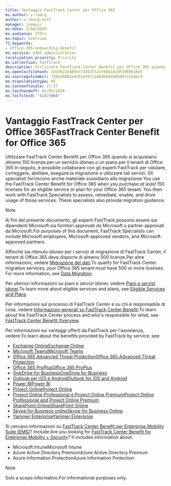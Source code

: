 ```yaml
---
title: Vantaggio FastTrack Center per Office 365
ms.author: v-rberg
author: v-rberg-msft
manager: jimmuir
ms.date: 2/04/2020
ms.audience: ITPro
ms.topic: overview
f1_keywords:
- office-365-onboarding-benefit
ms.service: o365-administration
localization_priority: Priority
ms.collection: FastTrack
description: Utilizzare FastTrack Center Benefit per Office 365 quando si acquistano almeno 150 licenze per un servizio idoneo o un piano per il tenant di Office 365 In seguito, è possibile collaborare con gli esperti FastTrack per valutare, correggere, abilitare, eseguire la migrazione e utilizzare tali servizi. Gli specialisti forniscono anche materiale sussidiario alla migrazione.
ms.openlocfilehash: 2dd3622e405dc74363712efdbb182df3969616e5
ms.sourcegitcommit: 7365d80b2e4291e547c2d84b94da02697221abc9
ms.translationtype: HT
ms.contentlocale: it-IT
ms.lasthandoff: 02/03/2020
ms.locfileid: "41677068"
---
```

# <a name="fasttrack-center-benefit-for-office-365"></a><span data-ttu-id="4beb9-105">Vantaggio FastTrack Center per Office 365</span><span class="sxs-lookup"><span data-stu-id="4beb9-105">FastTrack Center Benefit for Office 365</span></span>

<span data-ttu-id="4beb9-p102">Utilizzare FastTrack Center Benefit per Office 365 quando si acquistano *almeno* 150 licenze per un servizio idoneo o un piano per il tenant di Office 365 In seguito, è possibile collaborare con gli esperti FastTrack per valutare, correggere, abilitare, eseguire la migrazione e utilizzare tali servizi. Gli specialisti forniscono anche materiale sussidiario alla migrazione.</span><span class="sxs-lookup"><span data-stu-id="4beb9-p102">You use the FastTrack Center Benefit for Office 365 when you purchase  *at least*  150 licenses for an eligible service or plan for your Office 365 tenant. You then work with FastTrack Specialists to assess, remediate, enable, and drive usage of those services. These specialists also provide migration guidance.</span></span> 
  
> [!NOTE]
> <span data-ttu-id="4beb9-109">Ai fini del presente documento, gli esperti FastTrack possono essere sia dipendenti Microsoft sia fornitori approvati da Microsoft o partner approvati da Microsoft.</span><span class="sxs-lookup"><span data-stu-id="4beb9-109">For purposes of this document, FastTrack Specialists can include Microsoft employees, Microsoft-approved vendors, and Microsoft-approved partners.</span></span> 
  
<span data-ttu-id="4beb9-p103">Affinché sia ritenuto idoneo per i servizi di migrazione di FastTrack Center, il tenant di Office 365 deve disporre di almeno 500 licenze.Per altre informazioni, vedere [Migrazione dei dati](O365-data-migration.md).</span><span class="sxs-lookup"><span data-stu-id="4beb9-p103">To qualify for FastTrack Center migration services, your Office 365 tenant must have 500 or more licenses. For more information, see [Data Migration](O365-data-migration.md).</span></span>
  
<span data-ttu-id="4beb9-112">Per ulteriori informazioni su piani e servizi idonei, vedere [Piani e servizi idonei](M365-eligible-services-and-plans.md).</span><span class="sxs-lookup"><span data-stu-id="4beb9-112">To learn more about eligible services and plans, see [Eligible Services and Plans](M365-eligible-services-and-plans.md).</span></span>
  
<span data-ttu-id="4beb9-113">Per informazioni sul processo di FastTrack Center e su chi è responsabile di cosa, vedere [Informazioni generali su FastTrack Center Benefit](O365-fasttrack-benefit-overview.md).</span><span class="sxs-lookup"><span data-stu-id="4beb9-113">To learn about the FastTrack Center process and who's responsible for what, see [FastTrack Center Benefit Overview](O365-fasttrack-benefit-overview.md).</span></span>

<span data-ttu-id="4beb9-114">Per informazioni sui vantaggi offerti da FastTrack per l'assistenza, vedere:</span><span class="sxs-lookup"><span data-stu-id="4beb9-114">To learn about the benefits provided by FastTrack by service, see:</span></span>

- [<span data-ttu-id="4beb9-115">Exchange Online</span><span class="sxs-lookup"><span data-stu-id="4beb9-115">Exchange Online</span></span>](O365-fasttrack-responsibilities.md#exchange-online)
- [<span data-ttu-id="4beb9-116">Microsoft Teams</span><span class="sxs-lookup"><span data-stu-id="4beb9-116">Microsoft Teams</span></span>](O365-fasttrack-responsibilities.md#microsoft-teams)
- [<span data-ttu-id="4beb9-117">Office 365 Advanced Threat Protection</span><span class="sxs-lookup"><span data-stu-id="4beb9-117">Office 365 Advanced Threat Protection</span></span>](O365-fasttrack-responsibilities.md#office-365-advanced-threat-protection)
- [<span data-ttu-id="4beb9-118">Office 365 ProPlus</span><span class="sxs-lookup"><span data-stu-id="4beb9-118">Office 365 ProPlus</span></span>](O365-fasttrack-responsibilities.md#office-365-proplus)
- [<span data-ttu-id="4beb9-119">OneDrive for Business</span><span class="sxs-lookup"><span data-stu-id="4beb9-119">OneDrive for Business</span></span>](O365-fasttrack-responsibilities.md#onedrive-for-business)
- [<span data-ttu-id="4beb9-120">Outlook per iOS e Android</span><span class="sxs-lookup"><span data-stu-id="4beb9-120">Outlook for iOS and Android</span></span>](O365-fasttrack-responsibilities.md#outlook-for-ios-and-android)
- [<span data-ttu-id="4beb9-121">Power BI</span><span class="sxs-lookup"><span data-stu-id="4beb9-121">Power BI</span></span>](O365-fasttrack-responsibilities.md#power-bi)
- [<span data-ttu-id="4beb9-122">Project Online</span><span class="sxs-lookup"><span data-stu-id="4beb9-122">Project Online</span></span>](O365-fasttrack-responsibilities.md#project-online)
- [<span data-ttu-id="4beb9-123">Project Online Professional e Project Online Premium</span><span class="sxs-lookup"><span data-stu-id="4beb9-123">Project Online Professional and Project Online Premium</span></span>](O365-fasttrack-responsibilities.md#project-online-professional-and-project-online-premium)
- [<span data-ttu-id="4beb9-124">SharePoint Online</span><span class="sxs-lookup"><span data-stu-id="4beb9-124">SharePoint Online</span></span>](O365-fasttrack-responsibilities.md#sharepoint-online)
- [<span data-ttu-id="4beb9-125">Skype for Business online</span><span class="sxs-lookup"><span data-stu-id="4beb9-125">Skype for Business Online</span></span>](O365-fasttrack-responsibilities.md#skype-for-business-online)
- [<span data-ttu-id="4beb9-126">Yammer Enterprise</span><span class="sxs-lookup"><span data-stu-id="4beb9-126">Yammer Enterprise</span></span>](O365-fasttrack-responsibilities.md#yammer-enterprise)
  
<span data-ttu-id="4beb9-p104">Si cercano informazioni su [FastTrack Center Benefit per Enterprise Mobility Suite (EMS)](EMS-fasttrack-benefit-for-EMS.md)? Include:</span><span class="sxs-lookup"><span data-stu-id="4beb9-p104">Are you looking for [FastTrack Center Benefit for Enterprise Mobility + Security](EMS-fasttrack-benefit-for-EMS.md)? It includes information about:</span></span>
  
- <span data-ttu-id="4beb9-129">Microsoft Intune</span><span class="sxs-lookup"><span data-stu-id="4beb9-129">Microsoft Intune</span></span>    
- <span data-ttu-id="4beb9-130">Azure Active Directory Premium</span><span class="sxs-lookup"><span data-stu-id="4beb9-130">Azure Active Directory Premium</span></span> 
- <span data-ttu-id="4beb9-131">Azure Information Protection</span><span class="sxs-lookup"><span data-stu-id="4beb9-131">Azure Information Protection</span></span>
    
> [!NOTE]
> <span data-ttu-id="4beb9-132">Solo a scopo informativo.</span><span class="sxs-lookup"><span data-stu-id="4beb9-132">For informational purposes only.</span></span> 
